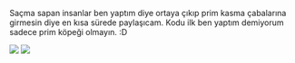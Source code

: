 Saçma sapan insanlar ben yaptım diye ortaya çıkıp prim kasma çabalarına girmesin diye en kısa sürede paylaşıcam. Kodu ilk ben yaptım demiyorum sadece prim köpeği olmayın. :D

<img src="https://eresbos.please-end.me/5iUfN5M2a.png">
<img src="https://eresbos.please-end.me/5iUfSqfmf.png">
